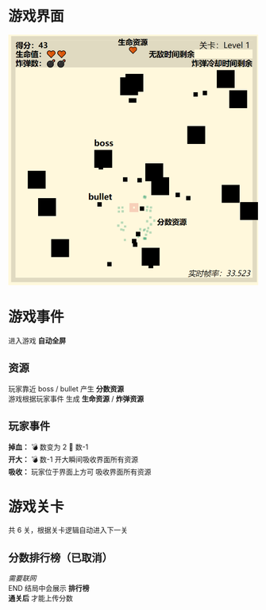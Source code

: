 # 游戏界面

![图片加载失败捏](./media/界面说明.png '来啦，来玩就知道了')

# 游戏事件

进入游戏 **自动全屏**

## 资源

玩家靠近 boss / bullet 产生 **分数资源**  
游戏根据玩家事件 生成 **生命资源** / **炸弹资源**

## 玩家事件

**掉血：** 💣 数变为 2 🧡 数-1  
**开大：** 💣 数-1 开大瞬间吸收界面所有资源  
**吸收：** 玩家位于界面上方可 吸收界面所有资源

# 游戏关卡

共 6 关，根据关卡逻辑自动进入下一关

## 分数排行榜（已取消）

_需要联网_  
END 结局中会展示 **排行榜**  
**通关后** 才能上传分数
